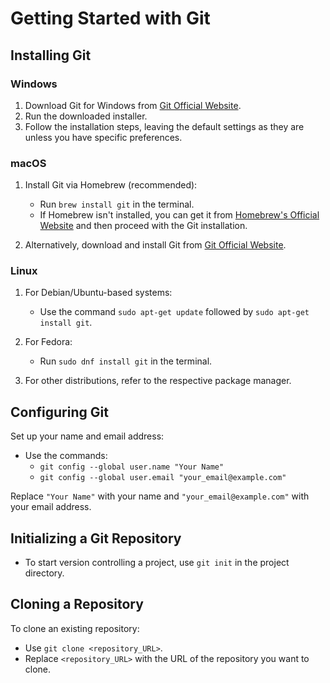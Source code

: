 # Getting Started with Git

## Installing Git

### Windows

1. Download Git for Windows from [Git Official Website](https://git-scm.com/download/win).
2. Run the downloaded installer.
3. Follow the installation steps, leaving the default settings as they are unless you have specific preferences.

### macOS

1. Install Git via Homebrew (recommended):
   - Run `brew install git` in the terminal.
   - If Homebrew isn't installed, you can get it from [Homebrew's Official Website](https://brew.sh/) and then proceed with the Git installation.

2. Alternatively, download and install Git from [Git Official Website](https://git-scm.com/download/mac).

### Linux

1. For Debian/Ubuntu-based systems:
   - Use the command `sudo apt-get update` followed by `sudo apt-get install git`.

2. For Fedora:
   - Run `sudo dnf install git` in the terminal.

3. For other distributions, refer to the respective package manager.

## Configuring Git

Set up your name and email address:

- Use the commands:
  - `git config --global user.name "Your Name"`
  - `git config --global user.email "your_email@example.com"`

Replace `"Your Name"` with your name and `"your_email@example.com"` with your email address.

## Initializing a Git Repository

- To start version controlling a project, use `git init` in the project directory.

## Cloning a Repository

To clone an existing repository:

- Use `git clone <repository_URL>`.
- Replace `<repository_URL>` with the URL of the repository you want to clone.
